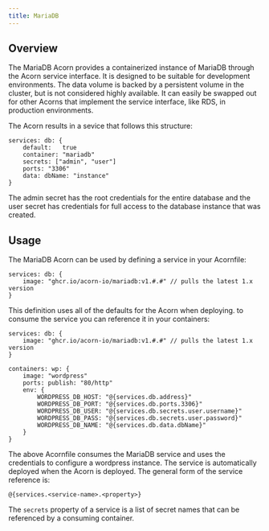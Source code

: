 ```yaml
---
title: MariaDB
---
```


## Overview

The MariaDB Acorn provides a containerized instance of MariaDB through the Acorn service interface. It is designed to be suitable for development environments. The data volume is backed by a persistent volume in the cluster, but is not considered highly available.  It can easily be swapped out for other Acorns that implement the service interface, like RDS, in production environments.

The Acorn results in a sevice that follows this structure:

```acorn
services: db: {
    default:   true
    container: "mariadb"
    secrets: ["admin", "user"]
    ports: "3306"
    data: dbName: "instance"
}
```

The admin secret has the root credentials for the entire database and the user secret has credentials for full access to the database instance that was created.

## Usage

The MariaDB Acorn can be used by defining a service in your Acornfile:

```acorn
services: db: {
    image: "ghcr.io/acorn-io/mariadb:v1.#.#" // pulls the latest 1.x version
}
```

This definition uses all of the defaults for the Acorn when deploying. to consume the service you can reference it in your containers:

```acorn
services: db: {
    image: "ghcr.io/acorn-io/mariadb:v1.#.#" // pulls the latest 1.x version
}

containers: wp: {
    image: "wordpress"
    ports: publish: "80/http"
    env: {
        WORDPRESS_DB_HOST: "@{services.db.address}"
        WORDPRESS_DB_PORT: "@{services.db.ports.3306}"
        WORDPRESS_DB_USER: "@{services.db.secrets.user.username}"
        WORDPRESS_DB_PASS: "@{services.db.secrets.user.password}"
        WORDPRESS_DB_NAME: "@{services.db.data.dbName}"
    }
}
```

The above Acornfile consumes the MariaDB service and uses the credentials to configure a wordpress instance. The service is automatically deployed when the Acorn is deployed. The general form of the service reference is:

```acorn
@{services.<service-name>.<property>}
```

The `secrets` property of a service is a list of secret names that can be referenced by a consuming container.
